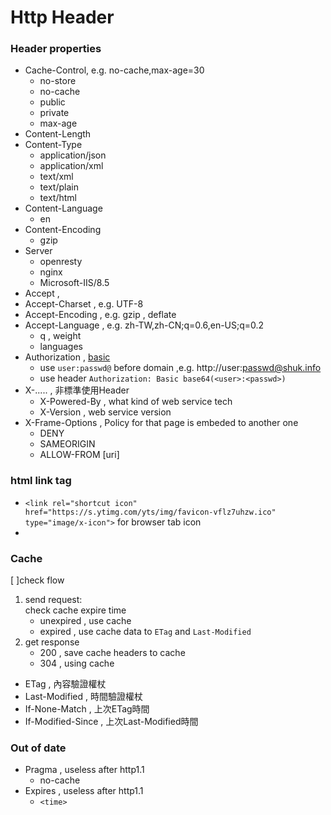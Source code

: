 # Http Header


### Header properties
- Cache-Control, e.g. no-cache,max-age=30
    - no-store
    - no-cache
    - public
    - private
    - max-age
- Content-Length
- Content-Type
    - application/json
    - application/xml
    - text/xml
    - text/plain
    - text/html
- Content-Language
    - en
- Content-Encoding
    - gzip
- Server 
    - openresty
    - nginx
    - Microsoft-IIS/8.5
- Accept , 
- Accept-Charset , e.g. UTF-8 
- Accept-Encoding , e.g. gzip , deflate
- Accept-Language , e.g. zh-TW,zh-CN;q=0.6,en-US;q=0.2
    - q , weight
    - languages
- Authorization , [basic](https://en.wikipedia.org/wiki/Basic_access_authentication)
    - use `user:passwd@` before domain ,e.g. http://user:passwd@shuk.info
    - use header `Authorization: Basic base64(<user>:<passwd>)`
- X-..... , 非標準使用Header
    - X-Powered-By , what kind of web service tech
    - X-Version , web service version
- X-Frame-Options , Policy for that page is embeded to another one
    + DENY
    + SAMEORIGIN
    + ALLOW-FROM [uri]

### html link tag
- `<link rel="shortcut icon" href="https://s.ytimg.com/yts/img/favicon-vflz7uhzw.ico" type="image/x-icon">` for browser tab icon
- 




### Cache
[ ]check flow
1. send request:  
check cache expire time 
    - unexpired , use cache
    - expired , use cache data to `ETag` and `Last-Modified`
2. get response  
    - 200 , save cache headers to cache
    - 304 , using cache


- ETag , 內容驗證權杖
- Last-Modified , 時間驗證權杖
- If-None-Match , 上次ETag時間
- If-Modified-Since , 上次Last-Modified時間


### Out of date
-   Pragma ,  useless after http1.1
    - no-cache
- Expires , useless after http1.1
    - `<time>`


